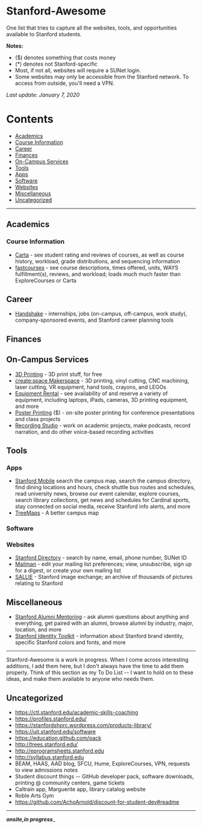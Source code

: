 # Stanford-Awesome
One list that tries to capture all the websites, tools, and opportunities available to Stanford students.

**Notes:**
* ($) denotes something that costs money
* (\*) denotes not Stanford-specific
* Most, if not all, websites will require a SUNet login.
* Some websites may only be accessible from the Stanford network. To access from outside, you'll need a VPN.

_Last update: January 7, 2020_

# Contents
* [Academics](#academics)
 * [Course Information](#course-information)
* [Career](#career)
* [Finances](#finances)
* [On-Campus Services](#on-campus-services)
* [Tools](#tools)
 * [Apps](#apps)
 * [Software](#software)
 * [Websites](#websites)
* [Miscellaneous](#miscellaneous)
* [Uncategorized](#uncategorized)


---

## Academics

### Course Information
* [Carta](carta.stanford.edu) - see student rating and reviews of courses, as well as course history, workload, grade distributions, and sequencing information
* [fastcourses](fastcourses.org) - see course descriptions, times offered, units, WAYS fulfillment(s), reviews, and workload; loads much much faster than ExploreCourses or Carta

## Career
* [Handshake](https://stanford.joinhandshake.com/) - internships, jobs (on-campus, off-campus, work study), company-sponsored events, and Stanford career planning tools

## Finances

## On-Campus Services
* [3D Printing](https://thehub.stanford.edu/3d-printers) - 3D print stuff, for free
* [create:space Makerspace](https://thehub.stanford.edu/use-makerspace) - 3D printing, vinyl cutting, CNC machining, laser cutting, VR equipment, hand tools, crayons, and LEGOs
* [Equipment Rental](https://thehub.stanford.edu/equipment) - see availability of and reserve a variety of equipment, including laptops, iPads, cameras, 3D printing equipment, and more
* [Poster Printing](https://thehub.stanford.edu/print-poster) ($) - on-site poster printing for conference presentations and class projects
* [Recording Studio](https://thehub.stanford.edu/use-recording-studio) - work on academic projects, make podcasts, record narration, and do other voice-based recording activities

## Tools

### Apps
* [Stanford Mobile](https://uit.stanford.edu/stanford-mobile) search the campus map, search the campus directory, find dining locations and hours, check shuttle bus routes and schedules, read university news, browse our event calendar, explore courses, search library collections, get news and schedules for Cardinal sports, stay connected on social media, receive Stanford info alerts, and more
* [TreeMaps](https://apps.apple.com/us/app/treemap-stanford-map/id1390851684) - A better campus map


### Software

### Websites
* [Stanford Directory](https://stanford.rimeto.io/) - search by name, email, phone number, SUNet ID
* [Mailman](mailman.stanford.edu) - edit your mailing list preferences; view, unsubscribe, sign up for a digest, or create your own mailing list
* [SALLIE](https://sallie.stanford.edu/WebModule/Login.jsp#) - Stanford image exchange; an archive of thousands of pictures relating to Stanford

## Miscellaneous
* [Stanford Alumni Mentoring](https://mentoring.stanford.edu/) - ask alumni questions about anything and everything, get paired with an alumni, browse alumni by industry, major, location, and more
* [Stanford Identity Toolkit](https://identity.stanford.edu/index.html) - information about Stanford brand identity, specific Stanford colors and fonts, and more


---
Stanford-Awesome is a work in progress. When I come across interesting additions, I add them here, but I don't always have the time to add them properly. Think of this section as my To Do List -- I want to hold on to these ideas, and make them available to anyone who needs them.

## Uncategorized
* https://ctl.stanford.edu/academic-skills-coaching
* https://profiles.stanford.edu/
* https://stanfordshprc.wordpress.com/products-library/
* https://uit.stanford.edu/software
* https://education.github.com/pack
* http://trees.stanford.edu/
* http://eprogramsheets.stanford.edu
* http://syllabus.stanford.edu
* BEAM, HAAS, AAD blog, SFCU, Hume, ExploreCourses, VPN, requests to view admissions notes
* Student discount things -- GitHub developer pack, software downloads, printing @ community centers, game tickets
* Caltrain app, Marguerite app, library catalog website
* Roble Arts Gym
* https://github.com/AchoArnold/discount-for-student-dev#readme

---
_____onsite,in progress______
